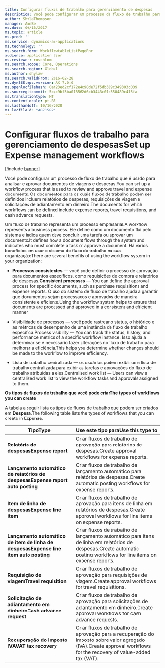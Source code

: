 ```yaml
---
title: Configurar fluxos de trabalho para gerenciamento de despesas
description: Você pode configurar um processo de fluxo de trabalho para analisar e aprovar documentos de viagens e despesas.
author: ShylaThompson
manager: AnnBe
ms.date: 09/13/2017
ms.topic: article
ms.prod: ''
ms.service: dynamics-ax-applications
ms.technology: ''
ms.search.form: WorkflowtableListPageRnr
audience: Application User
ms.reviewer: roschlom
ms.search.scope: Core, Operations
ms.search.region: Global
ms.author: shylaw
ms.search.validFrom: 2016-02-28
ms.dyn365.ops.version: AX 7.0.0
ms.openlocfilehash: 0af23ed2cf172e4c90de72f5db389c349303c039
ms.sourcegitcommit: 5c4c9bf3ba018562d6cb3443c01d550489c415fa
ms.translationtype: HT
ms.contentlocale: pt-BR
ms.lasthandoff: 10/16/2020
ms.locfileid: "4071582"
---
```

# <a name="set-up-expense-management-workflows"></a><span data-ttu-id="c3282-103">Configurar fluxos de trabalho para gerenciamento de despesas</span><span class="sxs-lookup"><span data-stu-id="c3282-103">Set up Expense management workflows</span></span>

[!include [banner](../includes/banner.md)]

<span data-ttu-id="c3282-104">Você pode configurar um processo de fluxo de trabalho que é usado para analisar e aprovar documentos de viagens e despesas.</span><span class="sxs-lookup"><span data-stu-id="c3282-104">You can set up a workflow process that is used to review and approve travel and expense documents.</span></span> <span data-ttu-id="c3282-105">Os documentos para os quais fluxos de trabalho podem ser definidos incluem relatórios de despesas, requisições de viagem e solicitações de adiantamento em dinheiro.</span><span class="sxs-lookup"><span data-stu-id="c3282-105">The documents for which workflows can be defined include expense reports, travel requisitions, and cash advance requests.</span></span>

<span data-ttu-id="c3282-106">Um fluxo de trabalho representa um processo empresarial.</span><span class="sxs-lookup"><span data-stu-id="c3282-106">A workflow represents a business process.</span></span> <span data-ttu-id="c3282-107">Ele define como um documento flui pelo sistema e indica quem deve concluir uma tarefa ou aprovar um documento.</span><span class="sxs-lookup"><span data-stu-id="c3282-107">It defines how a document flows through the system and indicates who must complete a task or approve a document.</span></span> <span data-ttu-id="c3282-108">Há vários benefícios em usar o sistema de fluxo de trabalho na sua organização:</span><span class="sxs-lookup"><span data-stu-id="c3282-108">There are several benefits of using the workflow system in your organization:</span></span>

-   <span data-ttu-id="c3282-109">**Processos consistentes** — você pode definir o processo de aprovação para documentos específicos, como requisições de compra e relatórios de despesas.</span><span class="sxs-lookup"><span data-stu-id="c3282-109">**Consistent processes** — You can define the approval process for specific documents, such as purchase requisitions and expense reports.</span></span> <span data-ttu-id="c3282-110">O uso do sistema de fluxo de trabalho ajuda a garantir que documentos sejam processados e aprovados de maneira consistente e eficiente.</span><span class="sxs-lookup"><span data-stu-id="c3282-110">Using the workflow system helps to ensure that documents are processed and approved in a consistent and efficient manner.</span></span>

-   <span data-ttu-id="c3282-111">Visibilidade de processos — você pode rastrear o status, o histórico e as métricas de desempenho de uma instância de fluxo de trabalho específica.</span><span class="sxs-lookup"><span data-stu-id="c3282-111">Process visibility — You can track the status, history, and performance metrics of a specific workflow instance.</span></span> <span data-ttu-id="c3282-112">Isso ajuda a determinar se é necessário fazer alterações no fluxo de trabalho para melhorar a eficiência.</span><span class="sxs-lookup"><span data-stu-id="c3282-112">This helps you determine whether changes should be made to the workflow to improve efficiency.</span></span>

-   <span data-ttu-id="c3282-113">Lista de trabalho centralizada — os usuários podem exibir uma lista de trabalho centralizada para exibir as tarefas e aprovações do fluxo de trabalho atribuídas a eles.</span><span class="sxs-lookup"><span data-stu-id="c3282-113">Centralized work list — Users can view a centralized work list to view the workflow tasks and approvals assigned to them.</span></span> 

<span data-ttu-id="c3282-114">**Os tipos de fluxos de trabalho que você pode criar**</span><span class="sxs-lookup"><span data-stu-id="c3282-114">**The types of workflows you can create**</span></span>

<span data-ttu-id="c3282-115">A tabela a seguir lista os tipos de fluxos de trabalho que podem ser criados em **Despesa**.</span><span class="sxs-lookup"><span data-stu-id="c3282-115">The following table lists the types of workflows that you can create in **Expense**.</span></span>


|              <span data-ttu-id="c3282-116"><strong>Tipo</strong></span><span class="sxs-lookup"><span data-stu-id="c3282-116"><strong>Type</strong></span></span>              |                   <span data-ttu-id="c3282-117"><strong>Use este tipo para</strong></span><span class="sxs-lookup"><span data-stu-id="c3282-117"><strong>Use this type to</strong></span></span>                   |
|-------------------------------------------------|-----------------------------------------------------------------------|
|         <span data-ttu-id="c3282-118"><strong>Relatório de despesas</strong></span><span class="sxs-lookup"><span data-stu-id="c3282-118"><strong>Expense report</strong></span></span>         |            <span data-ttu-id="c3282-119">Criar fluxos de trabalho de aprovação para relatórios de despesas.</span><span class="sxs-lookup"><span data-stu-id="c3282-119">Create approval workflows for expense reports.</span></span>             |
|  <span data-ttu-id="c3282-120"><strong>Lançamento automático de relatórios de despesas</strong></span><span class="sxs-lookup"><span data-stu-id="c3282-120"><strong>Expense report auto posting</strong></span></span>   |        <span data-ttu-id="c3282-121">Criar fluxos de trabalho de lançamento automático para relatórios de despesas.</span><span class="sxs-lookup"><span data-stu-id="c3282-121">Create automatic posting workflows for expense reports.</span></span>        |
|       <span data-ttu-id="c3282-122"><strong>Item de linha de despesas</strong></span><span class="sxs-lookup"><span data-stu-id="c3282-122"><strong>Expense line item</strong></span></span>        |     <span data-ttu-id="c3282-123">Criar fluxos de trabalho de aprovação para itens de linha em relatórios de despesas.</span><span class="sxs-lookup"><span data-stu-id="c3282-123">Create approval workflows for line items on expense reports.</span></span>      |
| <span data-ttu-id="c3282-124"><strong>Lançamento automático de item de linha de despesas</strong></span><span class="sxs-lookup"><span data-stu-id="c3282-124"><strong>Expense line item auto posting</strong></span></span> | <span data-ttu-id="c3282-125">Criar fluxos de trabalho de lançamento automático para itens de linha em relatórios de despesas.</span><span class="sxs-lookup"><span data-stu-id="c3282-125">Create automatic posting workflows for line items on expense reports.</span></span> |
|       <span data-ttu-id="c3282-126"><strong>Requisição de viagem</strong></span><span class="sxs-lookup"><span data-stu-id="c3282-126"><strong>Travel requisition</strong></span></span>       |          <span data-ttu-id="c3282-127">Criar fluxos de trabalho de aprovação para requisições de viagem.</span><span class="sxs-lookup"><span data-stu-id="c3282-127">Create approval workflows for travel requisitions.</span></span>           |
|      <span data-ttu-id="c3282-128"><strong>Solicitação de adiantamento em dinheiro</strong></span><span class="sxs-lookup"><span data-stu-id="c3282-128"><strong>Cash advance request</strong></span></span>      |         <span data-ttu-id="c3282-129">Criar fluxos de trabalho de aprovação para solicitações de adiantamento em dinheiro.</span><span class="sxs-lookup"><span data-stu-id="c3282-129">Create approval workflows for cash advance requests.</span></span>          |
|        <span data-ttu-id="c3282-130"><strong>Recuperação do imposto IVA</strong></span><span class="sxs-lookup"><span data-stu-id="c3282-130"><strong>VAT tax recovery</strong></span></span>        | <span data-ttu-id="c3282-131">Criar fluxos de trabalho de aprovação para a recuperação do imposto sobre valor agregado (IVA).</span><span class="sxs-lookup"><span data-stu-id="c3282-131">Create approval workflows for the recovery of value-added tax (VAT).</span></span>  |

